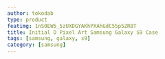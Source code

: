 ```yaml
---
author: tokodab
type: product
featimg: 1nS0EW5_5zUXDGYAKhPXAhGdC55p5ZR8T
title: Initial D Pixel Art Samsung Galaxy S9 Case
tags: [samsung, galaxy, s9]
category: [samsung]
---
```

